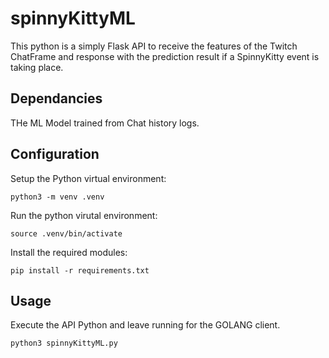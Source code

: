 # spinnyKittyML

This python is a simply Flask API to receive the features of the Twitch ChatFrame and response with the prediction result if a SpinnyKitty event is taking place.

## Dependancies
THe ML Model trained from Chat history logs.

## Configuration

Setup the Python virtual environment:

```python3 -m venv .venv```

Run the python virutal environment:

```source .venv/bin/activate```

Install the required modules:

```pip install -r requirements.txt```

## Usage

Execute the API Python and leave running for the GOLANG client.

```python3 spinnyKittyML.py```


